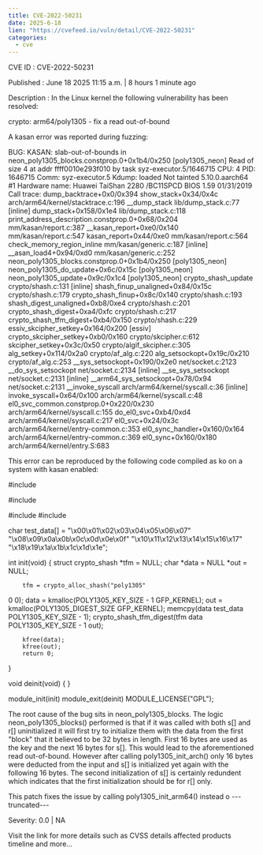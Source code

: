 ```yaml
---
title: CVE-2022-50231
date: 2025-6-18
lien: "https://cvefeed.io/vuln/detail/CVE-2022-50231"
categories:
  - cve
---
```


CVE ID : CVE-2022-50231

Published :  June 18
2025
11:15 a.m. | 8 hours
1 minute ago

Description : In the Linux kernel
the following vulnerability has been resolved:

crypto: arm64/poly1305 - fix a read out-of-bound

A kasan error was reported during fuzzing:

BUG: KASAN: slab-out-of-bounds in neon_poly1305_blocks.constprop.0+0x1b4/0x250 [poly1305_neon]
Read of size 4 at addr ffff0010e293f010 by task syz-executor.5/1646715
CPU: 4 PID: 1646715 Comm: syz-executor.5 Kdump: loaded Not tainted 5.10.0.aarch64 #1
Hardware name: Huawei TaiShan 2280 /BC11SPCD
BIOS 1.59 01/31/2019
Call trace:
 dump_backtrace+0x0/0x394
 show_stack+0x34/0x4c arch/arm64/kernel/stacktrace.c:196
 __dump_stack lib/dump_stack.c:77 [inline]
 dump_stack+0x158/0x1e4 lib/dump_stack.c:118
 print_address_description.constprop.0+0x68/0x204 mm/kasan/report.c:387
 __kasan_report+0xe0/0x140 mm/kasan/report.c:547
 kasan_report+0x44/0xe0 mm/kasan/report.c:564
 check_memory_region_inline mm/kasan/generic.c:187 [inline]
 __asan_load4+0x94/0xd0 mm/kasan/generic.c:252
 neon_poly1305_blocks.constprop.0+0x1b4/0x250 [poly1305_neon]
 neon_poly1305_do_update+0x6c/0x15c [poly1305_neon]
 neon_poly1305_update+0x9c/0x1c4 [poly1305_neon]
 crypto_shash_update crypto/shash.c:131 [inline]
 shash_finup_unaligned+0x84/0x15c crypto/shash.c:179
 crypto_shash_finup+0x8c/0x140 crypto/shash.c:193
 shash_digest_unaligned+0xb8/0xe4 crypto/shash.c:201
 crypto_shash_digest+0xa4/0xfc crypto/shash.c:217
 crypto_shash_tfm_digest+0xb4/0x150 crypto/shash.c:229
 essiv_skcipher_setkey+0x164/0x200 [essiv]
 crypto_skcipher_setkey+0xb0/0x160 crypto/skcipher.c:612
 skcipher_setkey+0x3c/0x50 crypto/algif_skcipher.c:305
 alg_setkey+0x114/0x2a0 crypto/af_alg.c:220
 alg_setsockopt+0x19c/0x210 crypto/af_alg.c:253
 __sys_setsockopt+0x190/0x2e0 net/socket.c:2123
 __do_sys_setsockopt net/socket.c:2134 [inline]
 __se_sys_setsockopt net/socket.c:2131 [inline]
 __arm64_sys_setsockopt+0x78/0x94 net/socket.c:2131
 __invoke_syscall arch/arm64/kernel/syscall.c:36 [inline]
 invoke_syscall+0x64/0x100 arch/arm64/kernel/syscall.c:48
 el0_svc_common.constprop.0+0x220/0x230 arch/arm64/kernel/syscall.c:155
 do_el0_svc+0xb4/0xd4 arch/arm64/kernel/syscall.c:217
 el0_svc+0x24/0x3c arch/arm64/kernel/entry-common.c:353
 el0_sync_handler+0x160/0x164 arch/arm64/kernel/entry-common.c:369
 el0_sync+0x160/0x180 arch/arm64/kernel/entry.S:683

This error can be reproduced by the following code compiled as ko on a
system with kasan enabled:

#include 

#include 

#include 
#include 

char test_data[] = "\x00\x01\x02\x03\x04\x05\x06\x07"
                   "\x08\x09\x0a\x0b\x0c\x0d\x0e\x0f"
                   "\x10\x11\x12\x13\x14\x15\x16\x17"
                   "\x18\x19\x1a\x1b\x1c\x1d\x1e";

int init(void)
{
        struct crypto_shash *tfm = NULL;
        char *data = NULL
*out = NULL;

        tfm = crypto_alloc_shash("poly1305"
0
0);
        data = kmalloc(POLY1305_KEY_SIZE - 1
GFP_KERNEL);
        out = kmalloc(POLY1305_DIGEST_SIZE
GFP_KERNEL);
        memcpy(data
test_data
POLY1305_KEY_SIZE - 1);
        crypto_shash_tfm_digest(tfm
data
POLY1305_KEY_SIZE - 1
out);

        kfree(data);
        kfree(out);
        return 0;
}

void deinit(void)
{
}

module_init(init)
module_exit(deinit)
MODULE_LICENSE("GPL");

The root cause of the bug sits in neon_poly1305_blocks. The logic
neon_poly1305_blocks() performed is that if it was called with both s[]
and r[] uninitialized
it will first try to initialize them with the
data from the first "block" that it believed to be 32 bytes in length.
First 16 bytes are used as the key and the next 16 bytes for s[]. This
would lead to the aforementioned read out-of-bound. However
after
calling poly1305_init_arch()
only 16 bytes were deducted from the input
and s[] is initialized yet again with the following 16 bytes. The second
initialization of s[] is certainly redundent which indicates that the
first initialization should be for r[] only.

This patch fixes the issue by calling poly1305_init_arm64() instead o
---truncated---

Severity: 0.0 | NA

Visit the link for more details
such as CVSS details
affected products
timeline
and more...
